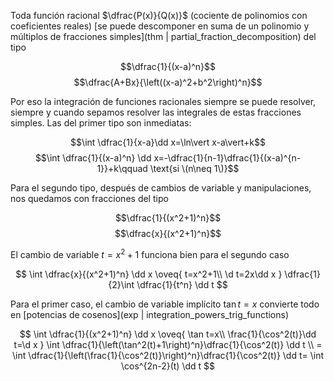 Toda función racional $\dfrac{P(x)}{Q(x)}$ (cociente de polinomios con coeficientes reales) [se puede descomponer en suma de un polinomio y múltiplos de fracciones simples](thm | partial_fraction_decomposition) del tipo  

$$\dfrac{1}{(x-a)^n}$$
$$\dfrac{A+Bx}{\left((x-a)^2+b^2\right)^n}$$

Por eso la integración de funciones racionales siempre se puede resolver, siempre y cuando sepamos resolver las integrales de estas fracciones simples. Las del primer tipo son inmediatas:

$$\int \dfrac{1}{x-a}\dd x=\ln\vert x-a\vert+k$$
$$\int \dfrac{1}{(x-a)^n} \dd x=-\dfrac{1}{n-1}\dfrac{1}{(x-a)^{n-1}}+k\qquad \text{si \(n\neq 1\)}$$

Para el segundo tipo, después de cambios de variable y manipulaciones, nos quedamos con fracciones del tipo

$$\dfrac{1}{(x^2+1)^n}$$
$$\dfrac{x}{(x^2+1)^n}$$

El cambio de variable $t=x^2+1$ funciona bien para el segundo caso

$$
\int \dfrac{x}{(x^2+1)^n} \dd x
\oveq{ t=x^2+1\\ \d t=2x\dd x }
\dfrac{1}{2}\int \dfrac{1}{t^n} \dd t
$$

Para el primer caso, el cambio de variable implícito $\tan t=x$ convierte todo en [potencias de cosenos](exp | integration_powers_trig_functions)

$$
\int \dfrac{1}{(x^2+1)^n} \dd x
\oveq{ \tan t=x\\ \frac{1}{\cos^2(t)}\dd t=\d x }
\int \dfrac{1}{\left(\tan^2(t)+1\right)^n}\dfrac{1}{\cos^2(t)} \dd t \\
= \int \dfrac{1}{\left(\frac{1}{\cos^2(t)}\right)^n}\dfrac{1}{\cos^2(t)} \dd t=
\int \cos^{2n-2}(t) \dd t
$$